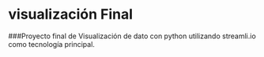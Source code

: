 # visualización Final

###Proyecto final de Visualización de dato con python utilizando streamli.io como tecnología principal.
